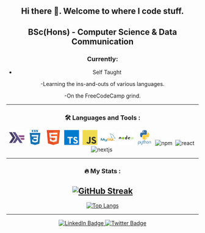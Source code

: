<div id="greeting" align="center">
  
 

 
## Hi there 👋. Welcome to where I code stuff.
## BSc(Hons) - Computer Science & Data Communication 
### Currently:
  - Self Taught
  
  -Learning the ins-and-outs of various languages. 
  
  -On the FreeCodeCamp grind.

---

### :hammer_and_wrench: Languages and Tools : 
</div>
<div align="center">

<img src="https://github.com/devicons/devicon/blob/master/icons/haskell/haskell-original.svg" title="Haskell" alt="Haskell " width="40" height="40"/>&nbsp;
<img src="https://github.com/devicons/devicon/blob/master/icons/css3/css3-plain-wordmark.svg"  title="CSS3" alt="CSS" width="40" height="40"/>&nbsp;
<img src="https://github.com/devicons/devicon/blob/master/icons/html5/html5-original.svg" title="HTML5" alt="HTML" width="40" height="40"/>&nbsp;
<img src="https://github.com/devicons/devicon/blob/master/icons/typescript/typescript-original.svg" title="TypeScript" alt="TypeScript" width="40" height="40"/>&nbsp;
<img src="https://github.com/devicons/devicon/blob/master/icons/javascript/javascript-original.svg" title="JavaScript" alt="JavaScript" width="40" height="40"/>&nbsp;
<img src="https://github.com/devicons/devicon/blob/master/icons/mysql/mysql-original-wordmark.svg" title="MySQL"  alt="MySQL" width="40" height="40"/>&nbsp;
<img src="https://github.com/devicons/devicon/blob/master/icons/nodejs/nodejs-original-wordmark.svg" title="NodeJS" alt="NodeJS" width="40" height="40"/>&nbsp;
<img src="https://github.com/devicons/devicon/blob/master/icons/python/python-original-wordmark.svg" title="Python" alt="Python" width="40" height="40"/>&nbsp;
<img src="https://cdn.jsdelivr.net/gh/devicons/devicon/icons/npm/npm-original-wordmark.svg" title="npm" alt="npm" width="40" height="40"/>&nbsp;
<img src="https://cdn.jsdelivr.net/gh/devicons/devicon/icons/react/react-original-wordmark.svg" title="react" alt="react" width="40" height="40"/>&nbsp;
<img src="https://cdn.jsdelivr.net/gh/devicons/devicon/icons/nextjs/nextjs-original.svg" title="nextjs" alt="nextjs" width="40" height="40"/>&nbsp;
          
          
            
  
---
  
### :fire: My Stats : 
[![GitHub Streak](https://github-readme-streak-stats.herokuapp.com/?user=lerontonge&theme=highcontrast)](https://git.io/streak-stats)
---
  [![Top Langs](https://github-readme-stats.vercel.app/api/top-langs/?username=lerontonge&layout=compact&theme=vision-friendly-dark)](https://github.com/anuraghazra/github-readme-stats)

</div>

---

<div id="badges" align="center">
  
  <a href="https://www.linkedin.com/in/lerontonge">
  <img src="https://img.shields.io/badge/LinkedIn-blue?style=for-the-badge&logo=linkedin&logoColor=white" alt="LinkedIn Badge"/>
  </a>

  <a href="https://twitter.com/UnderpaidDev">
  <img src="https://img.shields.io/badge/Twitter-blue?style=for-the-badge&logo=twitter&logoColor=white" alt="Twitter Badge"/>
</a>
</div>


<!--
**lerontonge/lerontonge** is a ✨ _special_ ✨ repository because its `README.md` (this file) appears on your GitHub profile.

Here are some ideas to get you started:

- 🔭 I’m currently working on ...
- 🌱 I’m currently learning ...
- 👯 I’m looking to collaborate on ...
- 🤔 I’m looking for help withhttps://media.giphy.com/media/HscDLzkO8EOTmgkhQP/giphy.gif ...
- 💬 Ask me about ...
- 📫 How to reach me: ...
- 😄 Pronouns: ...
- ⚡ Fun fact: ...
-->
